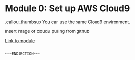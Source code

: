 <!SLIDE >
# Module 0: Set up AWS Cloud9

.callout.thumbsup You can use the same Cloud9 environment.

insert image of cloud9 pulling from github

[Link to module](https://dataprocessing.wildrydes.com/setup.html)

~~~SECTION:notes~~~

~~~ENDSECTION~~~
